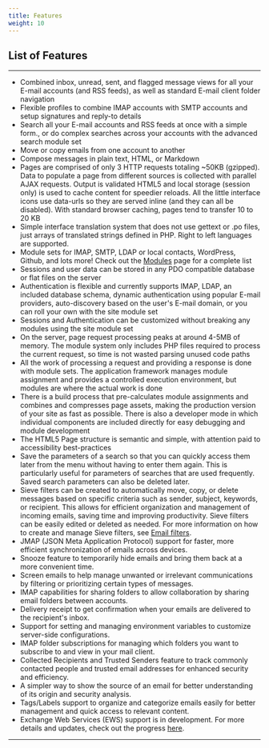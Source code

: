 ```yaml
---
title: Features
weight: 10
---
```

<h2>List of Features</h2>
<hr>
<ul class="line-between">
    <li>
        Combined inbox, unread, sent, and flagged message views for all your E-mail accounts (and
        RSS feeds), as well as standard E-mail client folder navigation
    </li>
    <li>
        Flexible profiles to combine IMAP accounts with SMTP accounts and setup signatures and
        reply-to details
    </li>
    <li>
        Search all your E-mail accounts and RSS feeds at once with a simple form., or do complex searches across
        your accounts with the advanced search module set
    </li>
    <li>
        Move or copy emails from one account to another
    </li>
    <li>
        Compose messages in plain text, HTML, or Markdown
    </li>
    <li>
        Pages are comprised of only 3 HTTP requests totaling ~50KB (gzipped). Data to
        populate a page from different sources is collected with parallel AJAX
        requests. Output is validated HTML5 and local storage (session only) is used to
        cache content for speedier reloads. All the little interface icons use
        data-urls so they are served inline (and they can all be disabled). With
        standard browser caching, pages tend to transfer 10 to 20 KB
    </li>
    <li>
        Simple interface translation system that does not use gettext or .po files, just
        arrays of translated strings defined in PHP. Right to left languages are supported.
    </li>
    <li>
        Module sets for IMAP, SMTP, LDAP or local contacts, WordPress, Github,
        and lots more! Check out the <a href="/modules">Modules</a> page for a
        complete list
    </li>
    <li>
        Sessions and user data can be stored in any PDO compatible database or flat
        files on the server
    </li>
    <li>
        Authentication is flexible and currently supports IMAP, LDAP, an included
        database schema, dynamic authentication using popular E-mail providers,
        auto-discovery based on the user's E-mail domain, or you can roll your own with
        the site module set
    </li>
    <li>
        Sessions and Authentication can be customized without breaking any modules using
        the site module set
    </li>
    <li>
        On the server, page request processing peaks at around 4-5MB of memory. The module system only includes PHP
        files required to process the
        current request, so time is not wasted parsing unused code paths
    </li>
    <li>
        All the work of processing a request and providing a response is done with
        module sets. The application framework manages module assignment and provides a
        controlled execution environment, but modules are where the actual work is done
    </li>
    <li>
        There is a build process that pre-calculates module assignments and combines
        and compresses page assets, making the production version of your site as fast
        as possible. There is also a developer mode in which individual components are
        included directly for easy debugging and module development
    </li>
    <li>
        The HTML5 Page structure is semantic and simple, with attention paid to
        accessibility best-practices
    </li>
    <li>
        Save the parameters of a search so that you can quickly access them later from
        the menu without having to enter them again. This is particularly useful for parameters of
        searches that are used frequently. Saved search parameters can also be deleted later.
    </li>
    <li>
        Sieve filters can be created to automatically move, copy, or delete messages based on specific criteria such as sender, subject, keywords, or recipient. This allows for efficient organization and management of incoming emails, saving time and improving productivity. Sieve filters can be easily edited or deleted as needed. For more information on how to create and manage Sieve filters, see <a href="/email-filters">Email filters</a>.
    </li>
    <li>
        JMAP (JSON Meta Application Protocol) support for faster, more efficient synchronization of emails across devices.
    </li>
    <li>
        Snooze feature to temporarily hide emails and bring them back at a more convenient time.
    </li>
    <li>
        Screen emails to help manage unwanted or irrelevant communications by filtering or prioritizing certain types of messages.
    </li>
    <li>
        IMAP capabilities for sharing folders to allow collaboration by sharing email folders between accounts.
    </li>
    <li>
        Delivery receipt to get confirmation when your emails are delivered to the recipient's inbox.
    </li>
    <li>
        Support for setting and managing environment variables to customize server-side configurations.
    </li>
    <li>
        IMAP folder subscriptions for managing which folders you want to subscribe to and view in your mail client.
    </li>
    <li>
        Collected Recipients and Trusted Senders feature to track commonly contacted people and trusted email addresses for enhanced security and efficiency.
    </li>
    <li>
        A simpler way to show the source of an email for better understanding of its origin and security analysis.
    </li>
    <li>
        Tags/Labels support to organize and categorize emails easily for better management and quick access to relevant content.
    </li>
    <li>
        Exchange Web Services (EWS) support is in development. For more details and updates, check out the progress <a href="https://github.com/cypht-org/cypht/pull/1278">here</a>.
    </li>
</ul>
<hr>
